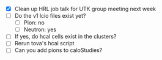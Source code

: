 - [x] Clean up HRL job talk for UTK group meeting next week
- [ ] Do the v1 lcio files exist yet?
  - [ ] Pion: no
  - [ ] Neutron: yes
- [ ] If yes, do hcal cells exist in the clusters?
- [ ] Rerun tova's hcal script
- [ ] Can you add pions to caloStudies?
